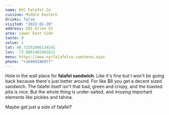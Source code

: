 ```yaml
---
name: NYC Falafel Co
cuisine: Middle Eastern
drinks: false
visited: "2022-01-20"
address: 201 Allen St
area: Lower East Side
taste: 0
value: 1
lat: 40.72252806134141
lon: -73.9891465491811
menu: https://www.nycfalafelco.com/menu.aspx
phone: "+16469186877"
---
```


Hole in the wall place for **falafel sandwich**. Like it's fine but I won't be going back because there's just better around. For like $8 you get a decent sized sandwich. The falafel itself isn't that bad, green and crispy, and the toasted pita is nice. But the whole thing is under-salted, and missing important elements like pickles and tahina. 

Maybe get just a side of falafel? 
